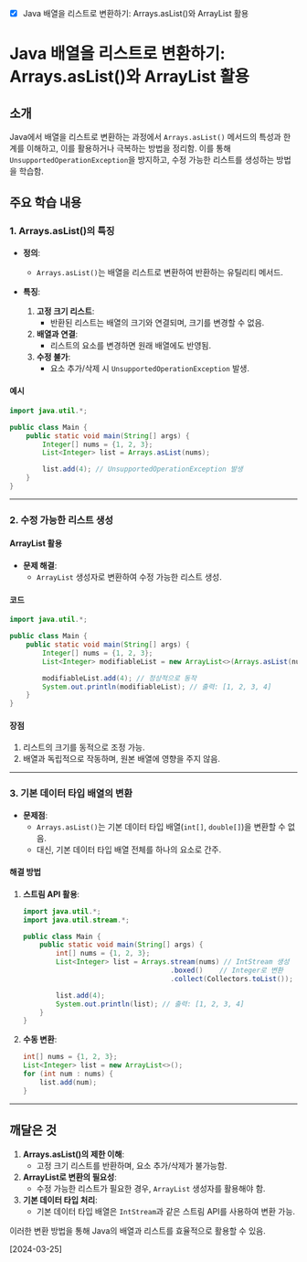- [x] Java 배열을 리스트로 변환하기: Arrays.asList()와 ArrayList 활용

# Java 배열을 리스트로 변환하기: Arrays.asList()와 ArrayList 활용

## 소개
Java에서 배열을 리스트로 변환하는 과정에서 `Arrays.asList()` 메서드의 특성과 한계를 이해하고, 이를 활용하거나 극복하는 방법을 정리함. 이를 통해 `UnsupportedOperationException`을 방지하고, 수정 가능한 리스트를 생성하는 방법을 학습함.

## 주요 학습 내용

### 1. Arrays.asList()의 특징
- **정의**:
  - `Arrays.asList()`는 배열을 리스트로 변환하여 반환하는 유틸리티 메서드.

- **특징**:
  1. **고정 크기 리스트**:
     - 반환된 리스트는 배열의 크기와 연결되며, 크기를 변경할 수 없음.
  2. **배열과 연결**:
     - 리스트의 요소를 변경하면 원래 배열에도 반영됨.
  3. **수정 불가**:
     - 요소 추가/삭제 시 `UnsupportedOperationException` 발생.

#### 예시
```java
import java.util.*;

public class Main {
    public static void main(String[] args) {
        Integer[] nums = {1, 2, 3};
        List<Integer> list = Arrays.asList(nums);

        list.add(4); // UnsupportedOperationException 발생
    }
}
```

---

### 2. 수정 가능한 리스트 생성
#### ArrayList 활용
- **문제 해결**:
  - `ArrayList` 생성자로 변환하여 수정 가능한 리스트 생성.

#### 코드
```java
import java.util.*;

public class Main {
    public static void main(String[] args) {
        Integer[] nums = {1, 2, 3};
        List<Integer> modifiableList = new ArrayList<>(Arrays.asList(nums));

        modifiableList.add(4); // 정상적으로 동작
        System.out.println(modifiableList); // 출력: [1, 2, 3, 4]
    }
}
```

#### 장점
1. 리스트의 크기를 동적으로 조정 가능.
2. 배열과 독립적으로 작동하며, 원본 배열에 영향을 주지 않음.

---

### 3. 기본 데이터 타입 배열의 변환
- **문제점**:
  - `Arrays.asList()`는 기본 데이터 타입 배열(`int[]`, `double[]`)을 변환할 수 없음.
  - 대신, 기본 데이터 타입 배열 전체를 하나의 요소로 간주.

#### 해결 방법
1. **스트림 API 활용**:
   ```java
   import java.util.*;
   import java.util.stream.*;

   public class Main {
       public static void main(String[] args) {
           int[] nums = {1, 2, 3};
           List<Integer> list = Arrays.stream(nums) // IntStream 생성
                                       .boxed()    // Integer로 변환
                                       .collect(Collectors.toList());

           list.add(4);
           System.out.println(list); // 출력: [1, 2, 3, 4]
       }
   }
   ```

2. **수동 변환**:
   ```java
   int[] nums = {1, 2, 3};
   List<Integer> list = new ArrayList<>();
   for (int num : nums) {
       list.add(num);
   }
   ```

---

## 깨달은 것

1. **Arrays.asList()의 제한 이해**:
   - 고정 크기 리스트를 반환하며, 요소 추가/삭제가 불가능함.
2. **ArrayList로 변환의 필요성**:
   - 수정 가능한 리스트가 필요한 경우, `ArrayList` 생성자를 활용해야 함.
3. **기본 데이터 타입 처리**:
   - 기본 데이터 타입 배열은 `IntStream`과 같은 스트림 API를 사용하여 변환 가능.

이러한 변환 방법을 통해 Java의 배열과 리스트를 효율적으로 활용할 수 있음.


[2024-03-25]
